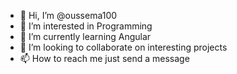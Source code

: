 - 👋 Hi, I’m @oussema100
- 👀 I’m interested in Programming
- 🌱 I’m currently learning Angular
- 💞️ I’m looking to collaborate on interesting projects
- 📫 How to reach me just send a message

<!---
oussema100/oussema100 is a ✨ special ✨ repository because its `README.md` (this file) appears on your GitHub profile.
You can click the Preview link to take a look at your changes.
--->
